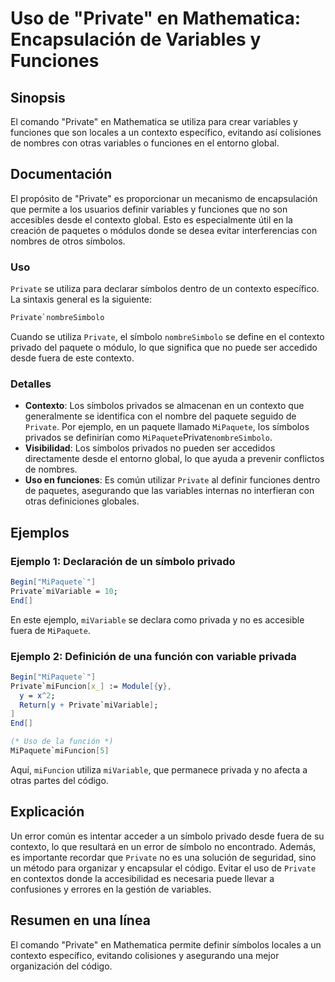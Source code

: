 <!--
Meta Description: # Uso de "Private" en Mathematica: Encapsulación de Variables y Funciones ## Sinopsis El comando "Private" en Mathematica se utiliza para crear variab...
Meta Keywords: private, que, contexto, mathematica, variables
-->

# Uso de "Private" en Mathematica: Encapsulación de Variables y Funciones

## Sinopsis
El comando "Private" en Mathematica se utiliza para crear variables y funciones que son locales a un contexto específico, evitando así colisiones de nombres con otras variables o funciones en el entorno global.

## Documentación
El propósito de "Private" es proporcionar un mecanismo de encapsulación que permite a los usuarios definir variables y funciones que no son accesibles desde el contexto global. Esto es especialmente útil en la creación de paquetes o módulos donde se desea evitar interferencias con nombres de otros símbolos.

### Uso
`Private` se utiliza para declarar símbolos dentro de un contexto específico. La sintaxis general es la siguiente:

```mathematica
Private`nombreSimbolo
```

Cuando se utiliza `Private`, el símbolo `nombreSimbolo` se define en el contexto privado del paquete o módulo, lo que significa que no puede ser accedido desde fuera de este contexto.

### Detalles
- **Contexto**: Los símbolos privados se almacenan en un contexto que generalmente se identifica con el nombre del paquete seguido de ``Private``. Por ejemplo, en un paquete llamado `MiPaquete`, los símbolos privados se definirían como `MiPaquete`Private`nombreSimbolo`.
- **Visibilidad**: Los símbolos privados no pueden ser accedidos directamente desde el entorno global, lo que ayuda a prevenir conflictos de nombres.
- **Uso en funciones**: Es común utilizar `Private` al definir funciones dentro de paquetes, asegurando que las variables internas no interfieran con otras definiciones globales.

## Ejemplos
### Ejemplo 1: Declaración de un símbolo privado
```mathematica
Begin["MiPaquete`"]
Private`miVariable = 10;
End[]
```
En este ejemplo, `miVariable` se declara como privada y no es accesible fuera de `MiPaquete`.

### Ejemplo 2: Definición de una función con variable privada
```mathematica
Begin["MiPaquete`"]
Private`miFuncion[x_] := Module[{y},
  y = x^2;
  Return[y + Private`miVariable];
]
End[]

(* Uso de la función *)
MiPaquete`miFuncion[5]
```
Aquí, `miFuncion` utiliza `miVariable`, que permanece privada y no afecta a otras partes del código.

## Explicación
Un error común es intentar acceder a un símbolo privado desde fuera de su contexto, lo que resultará en un error de símbolo no encontrado. Además, es importante recordar que `Private` no es una solución de seguridad, sino un método para organizar y encapsular el código. Evitar el uso de `Private` en contextos donde la accesibilidad es necesaria puede llevar a confusiones y errores en la gestión de variables.

## Resumen en una línea
El comando "Private" en Mathematica permite definir símbolos locales a un contexto específico, evitando colisiones y asegurando una mejor organización del código.